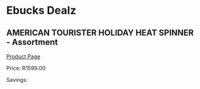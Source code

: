 
# Ebucks Dealz
## AMERICAN TOURISTER HOLIDAY HEAT SPINNER - Assortment
[Product Page](https://www.ebucks.com/web/shop/productSelected.do?prodId=1059476525&catId=365267763)

Price: R1599.00

Savings: 


	